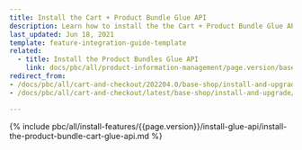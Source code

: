 ```yaml
---
title: Install the Cart + Product Bundle Glue API
description: Learn how to install the the Cart + Product Bundle Glue API in a Spryker project.
last_updated: Jun 18, 2021
template: feature-integration-guide-template
related:
  - title: Install the Product Bundles Glue API
    link: docs/pbc/all/product-information-management/page.version/base-shop/install-and-upgrade/install-glue-api/install-the-product-bundles-glue-api.html
redirect_from:
- /docs/pbc/all/cart-and-checkout/202204.0/base-shop/install-and-upgrade/install-glue-api/install-the-cart-product-bundle-glue-api.html
- /docs/pbc/all/cart-and-checkout/latest/base-shop/install-and-upgrade/install-glue-api/install-the-cart-product-bundle-glue-api.html

---
```


{% include pbc/all/install-features/{{page.version}}/install-glue-api/install-the-product-bundle-cart-glue-api.md %} <!-- To edit, see /_includes/pbc/all/install-features/202311.0/install-glue-api/install-the-product-bundle-cart-glue-api.md -->
